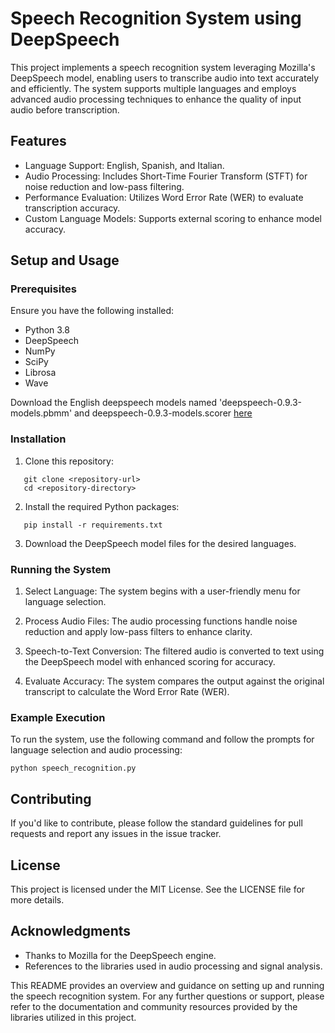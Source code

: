 # Speech Recognition System using DeepSpeech

This project implements a speech recognition system leveraging Mozilla's DeepSpeech model, enabling users to transcribe audio into text accurately and efficiently. The system supports multiple languages and employs advanced audio processing techniques to enhance the quality of input audio before transcription.

## Features

- Language Support: English, Spanish, and Italian.
- Audio Processing: Includes Short-Time Fourier Transform (STFT) for noise reduction and low-pass filtering.
- Performance Evaluation: Utilizes Word Error Rate (WER) to evaluate transcription accuracy.
- Custom Language Models: Supports external scoring to enhance model accuracy.

## Setup and Usage

### Prerequisites

Ensure you have the following installed:

- Python 3.8
- DeepSpeech
- NumPy
- SciPy
- Librosa
- Wave

Download the English deepspeech models named 'deepspeech-0.9.3-models.pbmm' and deepspeech-0.9.3-models.scorer [here](https://github.com/mozilla/DeepSpeech/releases)

### Installation

1. Clone this repository:

```
   git clone <repository-url>
   cd <repository-directory>
```

2. Install the required Python packages:

```
   pip install -r requirements.txt
```

3. Download the DeepSpeech model files for the desired languages.

### Running the System

1. Select Language: The system begins with a user-friendly menu for language selection.

2. Process Audio Files: The audio processing functions handle noise reduction and apply low-pass filters to enhance clarity.

3. Speech-to-Text Conversion: The filtered audio is converted to text using the DeepSpeech model with enhanced scoring for accuracy.

4. Evaluate Accuracy: The system compares the output against the original transcript to calculate the Word Error Rate (WER).

### Example Execution

To run the system, use the following command and follow the prompts for language selection and audio processing:

```
python speech_recognition.py
```

## Contributing

If you'd like to contribute, please follow the standard guidelines for pull requests and report any issues in the issue tracker.

## License

This project is licensed under the MIT License. See the LICENSE file for more details.

## Acknowledgments

- Thanks to Mozilla for the DeepSpeech engine.
- References to the libraries used in audio processing and signal analysis.

This README provides an overview and guidance on setting up and running the speech recognition system. For any further questions or support, please refer to the documentation and community resources provided by the libraries utilized in this project.

 
